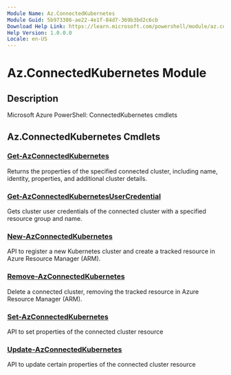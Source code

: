 ```yaml
---
Module Name: Az.ConnectedKubernetes
Module Guid: 5b973386-ae22-4e1f-84d7-369b3bd2c6cb
Download Help Link: https://learn.microsoft.com/powershell/module/az.connectedkubernetes
Help Version: 1.0.0.0
Locale: en-US
---
```


# Az.ConnectedKubernetes Module
## Description
Microsoft Azure PowerShell: ConnectedKubernetes cmdlets

## Az.ConnectedKubernetes Cmdlets
### [Get-AzConnectedKubernetes](Get-AzConnectedKubernetes.md)
Returns the properties of the specified connected cluster, including name, identity, properties, and additional cluster details.

### [Get-AzConnectedKubernetesUserCredential](Get-AzConnectedKubernetesUserCredential.md)
Gets cluster user credentials of the connected cluster with a specified resource group and name.

### [New-AzConnectedKubernetes](New-AzConnectedKubernetes.md)
API to register a new Kubernetes cluster and create a tracked resource in Azure Resource Manager (ARM).

### [Remove-AzConnectedKubernetes](Remove-AzConnectedKubernetes.md)
Delete a connected cluster, removing the tracked resource in Azure Resource Manager (ARM).

### [Set-AzConnectedKubernetes](Set-AzConnectedKubernetes.md)
API to set properties of the connected cluster resource

### [Update-AzConnectedKubernetes](Update-AzConnectedKubernetes.md)
API to update certain properties of the connected cluster resource

